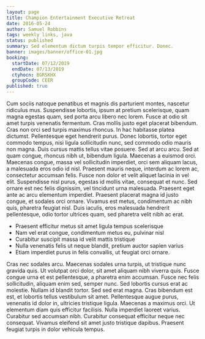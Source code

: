 ```yaml
---
layout: page
title: Champion Entertainment Executive Retreat
date: 2016-05-24
author: Samuel Robbins
tags: weekly links, java
status: published
summary: Sed elementum dictum turpis tempor efficitur. Donec.
banner: images/banner/office-01.jpg
booking:
  startDate: 07/12/2019
  endDate: 07/13/2019
  ctyhocn: BGRSKHX
  groupCode: CEER
published: true
---
```

Cum sociis natoque penatibus et magnis dis parturient montes, nascetur ridiculus mus. Suspendisse lobortis, ipsum at pretium scelerisque, quam magna egestas quam, sed porta arcu libero nec lorem. Fusce at odio sit amet turpis venenatis fermentum. Cras mollis justo eget placerat bibendum. Cras non orci sed turpis maximus rhoncus. In hac habitasse platea dictumst. Pellentesque eget hendrerit purus. Donec lobortis, tortor eget commodo tempus, nisi ligula sollicitudin nunc, sed commodo odio mauris non magna. Duis cursus mattis tellus vitae posuere.
Sed at arcu arcu. Sed at quam congue, rhoncus nibh ut, bibendum ligula. Maecenas a euismod orci. Maecenas congue, massa vel sollicitudin imperdiet, orci sem aliquam lacus, a malesuada eros odio id nisl. Praesent mauris neque, interdum ac lorem ac, consectetur accumsan felis. Fusce non dolor et velit aliquet lacinia in vel elit. Suspendisse nisl purus, egestas id mollis vitae, consequat et nunc. Sed ornare est nec felis dignissim, vel tincidunt urna malesuada. Praesent eget ante ac arcu elementum imperdiet. Praesent placerat magna id justo congue, et sodales orci ornare. Vivamus est metus, condimentum ac nibh quis, pharetra feugiat nisl. Duis iaculis, eros malesuada hendrerit pellentesque, odio tortor ultrices quam, sed pharetra velit nibh ac erat.

* Praesent efficitur metus sit amet ligula tempus scelerisque
* Nam vel erat congue, condimentum metus eu, pulvinar nisl
* Curabitur suscipit massa id velit mattis tristique
* Nulla venenatis felis ut neque blandit, pretium auctor sapien varius
* Etiam imperdiet purus in felis convallis, ut feugiat orci ornare.

Cras nec sodales arcu. Maecenas sodales urna turpis, ut tristique nunc gravida quis. Ut volutpat orci dolor, sit amet aliquam nibh viverra quis. Fusce congue urna et est pellentesque, a pharetra enim accumsan. Fusce nec felis sollicitudin, aliquam enim sed, semper nunc. Sed lobortis cursus erat ac molestie. Nullam id blandit tortor. Sed sed erat magna.
Cras bibendum est est, et lobortis tellus vestibulum sit amet. Pellentesque augue purus, venenatis id dolor in, ultricies tristique ligula. Maecenas a maximus orci. Ut elementum diam quis efficitur facilisis. Nulla imperdiet laoreet varius. Curabitur sed accumsan nibh. Curabitur consequat efficitur neque nec consequat. Vivamus eleifend sit amet justo tristique dapibus. Praesent feugiat turpis in dolor vehicula tempus.
